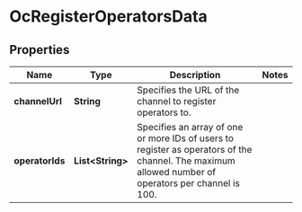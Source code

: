 

# OcRegisterOperatorsData


## Properties

| Name | Type | Description | Notes |
|------------ | ------------- | ------------- | -------------|
|**channelUrl** | **String** | Specifies the URL of the channel to register operators to. |  |
|**operatorIds** | **List&lt;String&gt;** | Specifies an array of one or more IDs of users to register as operators of the channel. The maximum allowed number of operators per channel is 100. |  |



